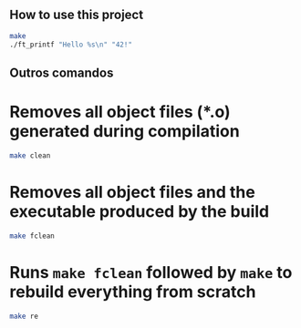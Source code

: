 ## How to use this project

```bash
make
./ft_printf "Hello %s\n" "42!"
```

## Outros comandos
  # Removes all object files (*.o) generated during compilation
```bash
make clean
```

   # Removes all object files and the executable produced by the build
```bash
make fclean
```

 # Runs `make fclean` followed by `make` to rebuild everything from scratch
```bash
make re      
```
